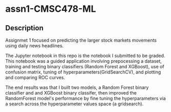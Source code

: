 # assn1-CMSC478-ML<br>
## Description<br>

Assignmet 1 focused on predicting the larger stock markets movements using daily news headlines.<br>

The Jupyter notebook in this repo is the notebook I submitted to be graded. This notebook was a guided application involving prepocessing a dataset, training and testing binary classifiers (Random Forest and XGBoost), use of confusion matrix, tuning of hyperparameters(GridSearchCV), and plotting and comparing ROC curves. <br>

The end results was that I built two models, a Random Forest binary classifier and and XGBoost binary classifer, then improved the RandomForest model's performance by fine tuning the hyperparameters via a search across the hyperparameter values space (a gridsearch).<br>


